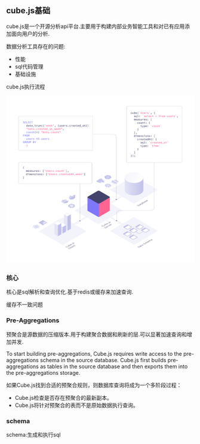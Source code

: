 ## cube.js基础

cube.js是一个开源分析api平台.主要用于构建内部业务智能工具和对已有应用添加面向用户的分析.

数据分析工具存在的问题:

- 性能
- sql代码管理
- 基础设施


cube.js执行流程

![cube.js执行流程](./pic/FluGFqo.png)

### 核心

核心是sql解析和查询优化.基于redis或缓存来加速查询.

缓存不一致问题

### Pre-Aggregations

预聚合是源数据的压缩版本.用于构建聚合数据和刷新的层.可以显著加速查询和增加并发.

To start building pre-aggregations, Cube.js requires write access to the pre-aggregations schema in the source database. Cube.js first builds pre-aggregations as tables in the source database and then exports them into the pre-aggregations storage.

如果Cube.js找到合适的预聚合规则，则数据库查询将成为一个多阶段过程：

- Cube.js检查是否存在预聚合的最新副本。
- Cube.js将针对预聚合的表而不是原始数据执行查询。

### schema

schema:生成和执行sql